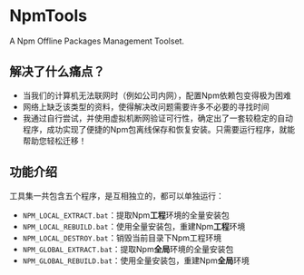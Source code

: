 # NpmTools

A Npm Offline Packages Management Toolset.

## 解决了什么痛点？

- 当我们的计算机无法联网时（例如公司内网），配置Npm依赖包变得极为困难
- 网络上缺乏该类型的资料，使得解决改问题需要许多不必要的寻找时间
- 我通过自行尝试，并使用虚拟机断网验证可行性，确定出了一套较稳定的自动程序，成功实现了便捷的Npm包离线保存和恢复安装。只需要运行程序，就能帮助您轻松迁移！

## 功能介绍

工具集一共包含五个程序，是互相独立的，都可以单独运行：

- `NPM_LOCAL_EXTRACT.bat`：提取Npm**工程**环境的全量安装包
- `NPM_LOCAL_REBUILD.bat`：使用全量安装包，重建Npm**工程**环境
- `NPM_LOCAL_DESTROY.bat`：销毁当前目录下Npm工程环境
- `NPM_GLOBAL_EXTRACT.bat`：提取Npm**全局**环境的全量安装包
- `NPM_GLOBAL_REBUILD.bat`：使用全量安装包，重建Npm**全局**环境

